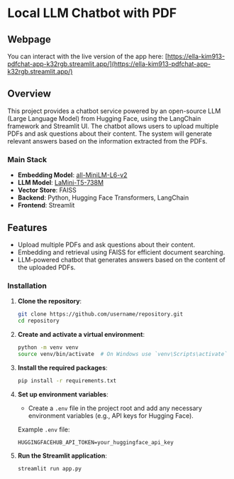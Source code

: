 # Local LLM Chatbot with PDF

## Webpage
You can interact with the live version of the app here: [https://ella-kim913-pdfchat-app-k32rgb.streamlit.app/](https://ella-kim913-pdfchat-app-k32rgb.streamlit.app/)

## Overview
This project provides a chatbot service powered by an open-source LLM (Large Language Model) from Hugging Face, using the LangChain framework and Streamlit UI. The chatbot allows users to upload multiple PDFs and ask questions about their content. The system will generate relevant answers based on the information extracted from the PDFs.

### Main Stack

- **Embedding Model**: [all-MiniLM-L6-v2](https://huggingface.co/sentence-transformers/all-MiniLM-L6-v2)
- **LLM Model**: [LaMini-T5-738M](https://huggingface.co/MBZUAI/LaMini-T5-738M)
- **Vector Store**: FAISS
- **Backend**: Python, Hugging Face Transformers, LangChain
- **Frontend**: Streamlit

## Features

- Upload multiple PDFs and ask questions about their content.
- Embedding and retrieval using FAISS for efficient document searching.
- LLM-powered chatbot that generates answers based on the content of the uploaded PDFs.

### Installation

1. **Clone the repository**:
    ```bash
    git clone https://github.com/username/repository.git
    cd repository
    ```

2. **Create and activate a virtual environment**:
    ```bash
    python -m venv venv
    source venv/bin/activate  # On Windows use `venv\Scripts\activate`
    ```

3. **Install the required packages**:
    ```bash
    pip install -r requirements.txt
    ```

4. **Set up environment variables**:
    - Create a `.env` file in the project root and add any necessary environment variables (e.g., API keys for Hugging Face).

    Example `.env` file:
    ```plaintext
    HUGGINGFACEHUB_API_TOKEN=your_huggingface_api_key
    ```

5. **Run the Streamlit application**:
    ```bash
    streamlit run app.py
    ```
